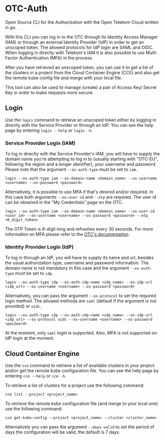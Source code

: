 # OTC-Auth
Open Source CLI for the Authorization with the Open Telekom Cloud written in go.

With this CLI you can log in to the OTC through its Identity Access Manager (IAM) or through an external Identity Provider (IdP) in order to get an unscoped token. The allowed protocols for IdP login are SAML and OIDC. When logging in directly with Telekom's IAM it is also possible to use Multi-Factor Authentication (MFA) in the process.

After you have retrieved an unscoped token, you can use it to get a list of the clusters in a project from the Cloud Container Engine (CCE) and also get the remote kube config file and merge with your local file.

This tool can also be used to manage (create) a pair of Access Key/ Secret Key in order to make requests more secure.

## Login
Use the `login` command to retrieve an unscoped token either by logging in directly with the Service Provider or through an IdP. You can see the help page by entering `login --help` or `login -h`.

### Service Provider Login (IAM)
To log in directly with the Service Provider's IAM, you will have to supply the domain name you're attempting to log in to (usually starting with "OTC-EU", following the region and a longer identifier), your username and password. Please note that the argument `--os-auth-type` must be set to `iam`. 

`login --os-auth-type iam --os-domain-name <domain_name> --os-username <username> --os-password <password>`

Alternatively, it is possible to use MFA if that's desired and/or required. In this case both arguments `--os-user-id` and `--otp` are required. The user id can be obtained in the "My Credentials" page on the OTC. 

`login --os-auth-type iam --os-domain-name <domain_name> --os-user-id <user_id> --os-username <username> --os-password <password> --otp <6_digit_token>`

The OTP Token is 6-digit long and refreshes every 30 seconds. For more information on MFA please refer to the [OTC's documentation](https://docs.otc.t-systems.com/en-us/usermanual/iam/iam_10_0002.html).

### Identity Provider Login (IdP)
To log in through an IdP, you will have to supply its name and url, besides the usual authorization type, username and password information. The domain name is not mandatory in this case and the argument `--os-auth-type` must be set to `idp`.

`login --os-auth-type idp --os-auth-idp-name <idp_name> --os-idp-url <idp_url> --os-username <username> --os-password <password>`

Alternatively, you can pass the argument `--os-protocol` to set the required login method. The allowed methods are `saml` (default if the argument is not provided) or `oidc`.

`login --os-auth-type idp --os-auth-idp-name <idp_name> --os-idp-url <idp_url> --os-protocol oidc --os-username <username> --os-password <password>`

At the moment, only `saml` login is supported. Also, MFA is not supported on IdP login at the moment.

## Cloud Container Engine
Use the `cce` command to retrieve a list of available clusters in your project and/or get the remote kube configuration file. You can see the help page by entering `cce --help` or `cce -h`.

To retrieve a list of clusters for a project use the following command: 

`cce list --project <project_name>`

To retrieve the remote kube configuration file (and merge to your local one) use the following command:

`cce get-kube-config --project <project_name> --cluster <cluster_name>`

Alternatively you can pass the argument `--days-valid` to set the period of days the configuration will be valid, the default is 7 days.
